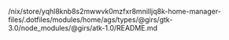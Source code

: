 /nix/store/yqhl8knb8s2mwwvk0mzfxr8mnilljq8k-home-manager-files/.dotfiles/modules/home/ags/types/@girs/gtk-3.0/node_modules/@girs/atk-1.0/README.md